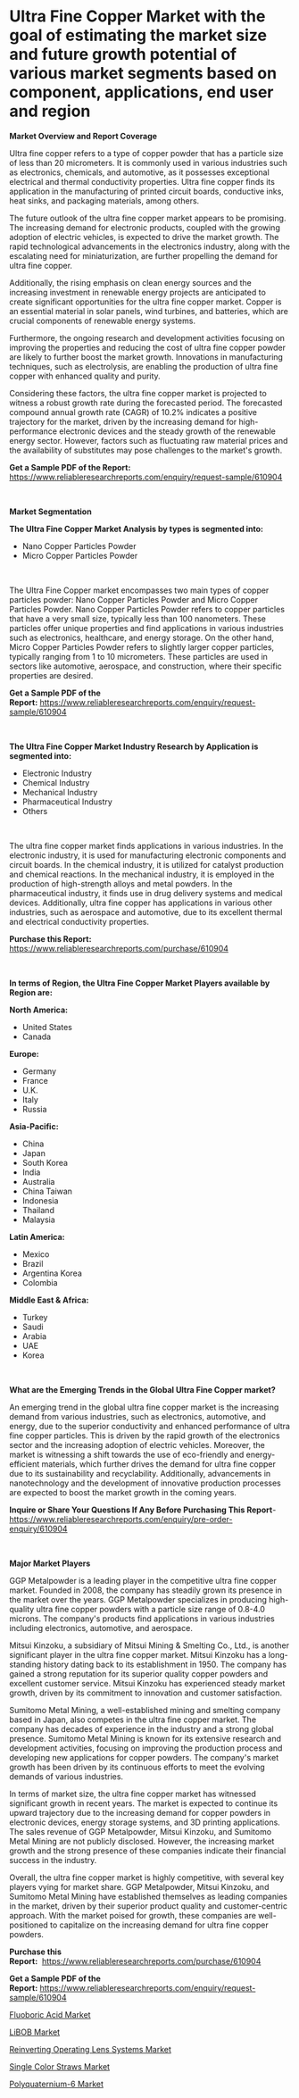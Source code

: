 <p><h1>Ultra Fine Copper Market with the goal of estimating the market size and future growth potential of various market segments based on component, applications, end user and region</h1></p><p><strong>Market Overview and Report Coverage</strong></p>
<p><p>Ultra fine copper refers to a type of copper powder that has a particle size of less than 20 micrometers. It is commonly used in various industries such as electronics, chemicals, and automotive, as it possesses exceptional electrical and thermal conductivity properties. Ultra fine copper finds its application in the manufacturing of printed circuit boards, conductive inks, heat sinks, and packaging materials, among others.</p><p>The future outlook of the ultra fine copper market appears to be promising. The increasing demand for electronic products, coupled with the growing adoption of electric vehicles, is expected to drive the market growth. The rapid technological advancements in the electronics industry, along with the escalating need for miniaturization, are further propelling the demand for ultra fine copper.</p><p>Additionally, the rising emphasis on clean energy sources and the increasing investment in renewable energy projects are anticipated to create significant opportunities for the ultra fine copper market. Copper is an essential material in solar panels, wind turbines, and batteries, which are crucial components of renewable energy systems.</p><p>Furthermore, the ongoing research and development activities focusing on improving the properties and reducing the cost of ultra fine copper powder are likely to further boost the market growth. Innovations in manufacturing techniques, such as electrolysis, are enabling the production of ultra fine copper with enhanced quality and purity.</p><p>Considering these factors, the ultra fine copper market is projected to witness a robust growth rate during the forecasted period. The forecasted compound annual growth rate (CAGR) of 10.2% indicates a positive trajectory for the market, driven by the increasing demand for high-performance electronic devices and the steady growth of the renewable energy sector. However, factors such as fluctuating raw material prices and the availability of substitutes may pose challenges to the market's growth.</p></p>
<p><strong>Get a Sample PDF of the Report:</strong> <a href="https://www.reliableresearchreports.com/enquiry/request-sample/610904">https://www.reliableresearchreports.com/enquiry/request-sample/610904</a></p>
<p>&nbsp;</p>
<p><strong>Market Segmentation</strong></p>
<p><strong>The Ultra Fine Copper Market Analysis by types is segmented into:</strong></p>
<p><ul><li>Nano Copper Particles Powder</li><li>Micro Copper Particles Powder</li></ul></p>
<p>&nbsp;</p>
<p><p>The Ultra Fine Copper market encompasses two main types of copper particles powder: Nano Copper Particles Powder and Micro Copper Particles Powder. Nano Copper Particles Powder refers to copper particles that have a very small size, typically less than 100 nanometers. These particles offer unique properties and find applications in various industries such as electronics, healthcare, and energy storage. On the other hand, Micro Copper Particles Powder refers to slightly larger copper particles, typically ranging from 1 to 10 micrometers. These particles are used in sectors like automotive, aerospace, and construction, where their specific properties are desired.</p></p>
<p><strong>Get a Sample PDF of the Report:</strong>&nbsp;<a href="https://www.reliableresearchreports.com/enquiry/request-sample/610904">https://www.reliableresearchreports.com/enquiry/request-sample/610904</a></p>
<p>&nbsp;</p>
<p><strong>The Ultra Fine Copper Market Industry Research by Application is segmented into:</strong></p>
<p><ul><li>Electronic Industry</li><li>Chemical Industry</li><li>Mechanical Industry</li><li>Pharmaceutical Industry</li><li>Others</li></ul></p>
<p>&nbsp;</p>
<p><p>The ultra fine copper market finds applications in various industries. In the electronic industry, it is used for manufacturing electronic components and circuit boards. In the chemical industry, it is utilized for catalyst production and chemical reactions. In the mechanical industry, it is employed in the production of high-strength alloys and metal powders. In the pharmaceutical industry, it finds use in drug delivery systems and medical devices. Additionally, ultra fine copper has applications in various other industries, such as aerospace and automotive, due to its excellent thermal and electrical conductivity properties.</p></p>
<p><strong>Purchase this Report:</strong>&nbsp; <a href="https://www.reliableresearchreports.com/purchase/610904">https://www.reliableresearchreports.com/purchase/610904</a></p>
<p>&nbsp;</p>
<p><strong>In terms of Region, the Ultra Fine Copper Market Players available by Region are:</strong></p>
<p>
    <p> <strong> North America: </strong>
        <ul>
            <li>United States</li>
            <li>Canada</li>
        </ul>
        </p> 
    <p> <strong> Europe: </strong>
        <ul>
            <li>Germany</li>
            <li>France</li>
            <li>U.K.</li>
            <li>Italy</li>
            <li>Russia</li>
        </ul>
        </p> 
    <p> <strong> Asia-Pacific: </strong>
        <ul>
            <li>China</li>
            <li>Japan</li>
            <li>South Korea</li>
            <li>India</li>
            <li>Australia</li>
            <li>China Taiwan</li>
            <li>Indonesia</li>
            <li>Thailand</li>
            <li>Malaysia</li>
        </ul>
        </p> 
    <p> <strong> Latin America: </strong>
        <ul>
            <li>Mexico</li>
            <li>Brazil</li>
            <li>Argentina Korea</li>
            <li>Colombia</li>
        </ul>
        </p> 
    <p> <strong> Middle East & Africa: </strong>
        <ul>
            <li>Turkey</li>
            <li>Saudi</li>
            <li>Arabia</li>
            <li>UAE</li>
            <li>Korea</li>
        </ul>
    </p>
    </p>
<p>&nbsp;</p>
<p><strong>What are the Emerging Trends in the Global Ultra Fine Copper market?</strong></p>
<p><p>An emerging trend in the global ultra fine copper market is the increasing demand from various industries, such as electronics, automotive, and energy, due to the superior conductivity and enhanced performance of ultra fine copper particles. This is driven by the rapid growth of the electronics sector and the increasing adoption of electric vehicles. Moreover, the market is witnessing a shift towards the use of eco-friendly and energy-efficient materials, which further drives the demand for ultra fine copper due to its sustainability and recyclability. Additionally, advancements in nanotechnology and the development of innovative production processes are expected to boost the market growth in the coming years.</p></p>
<p><strong>Inquire or Share Your Questions If Any Before Purchasing This Report</strong>- <a href="https://www.reliableresearchreports.com/enquiry/pre-order-enquiry/610904">https://www.reliableresearchreports.com/enquiry/pre-order-enquiry/610904</a></p>
<p>&nbsp;</p>
<p><strong>Major Market Players</strong></p>
<p><p>GGP Metalpowder is a leading player in the competitive ultra fine copper market. Founded in 2008, the company has steadily grown its presence in the market over the years. GGP Metalpowder specializes in producing high-quality ultra fine copper powders with a particle size range of 0.8-4.0 microns. The company's products find applications in various industries including electronics, automotive, and aerospace.</p><p>Mitsui Kinzoku, a subsidiary of Mitsui Mining & Smelting Co., Ltd., is another significant player in the ultra fine copper market. Mitsui Kinzoku has a long-standing history dating back to its establishment in 1950. The company has gained a strong reputation for its superior quality copper powders and excellent customer service. Mitsui Kinzoku has experienced steady market growth, driven by its commitment to innovation and customer satisfaction.</p><p>Sumitomo Metal Mining, a well-established mining and smelting company based in Japan, also competes in the ultra fine copper market. The company has decades of experience in the industry and a strong global presence. Sumitomo Metal Mining is known for its extensive research and development activities, focusing on improving the production process and developing new applications for copper powders. The company's market growth has been driven by its continuous efforts to meet the evolving demands of various industries.</p><p>In terms of market size, the ultra fine copper market has witnessed significant growth in recent years. The market is expected to continue its upward trajectory due to the increasing demand for copper powders in electronic devices, energy storage systems, and 3D printing applications. The sales revenue of GGP Metalpowder, Mitsui Kinzoku, and Sumitomo Metal Mining are not publicly disclosed. However, the increasing market growth and the strong presence of these companies indicate their financial success in the industry.</p><p>Overall, the ultra fine copper market is highly competitive, with several key players vying for market share. GGP Metalpowder, Mitsui Kinzoku, and Sumitomo Metal Mining have established themselves as leading companies in the market, driven by their superior product quality and customer-centric approach. With the market poised for growth, these companies are well-positioned to capitalize on the increasing demand for ultra fine copper powders.</p></p>
<p><strong>Purchase this Report:</strong>&nbsp;&nbsp;<a href="https://www.reliableresearchreports.com/purchase/610904">https://www.reliableresearchreports.com/purchase/610904</a></p>
<p></p>
<p><strong>Get a Sample PDF of the Report:</strong>&nbsp;<a href="https://www.reliableresearchreports.com/enquiry/request-sample/610904">https://www.reliableresearchreports.com/enquiry/request-sample/610904</a></p>
<p><p><a href="https://medium.com/@dexterhayes2023/fluoboric-acid-market-size-growth-forecast-2023-2030-f4ef59330918">Fluoboric Acid Market</a></p><p><a href="https://medium.com/@alaynagrant2023/libob-market-size-growth-forecast-2023-2030-baa716269d54">LiBOB Market</a></p><p><a href="https://www.linkedin.com/pulse/reinverting-operating-lens-systems-market-size-share-amp/">Reinverting Operating Lens Systems Market</a></p><p><a href="https://www.linkedin.com/pulse/single-color-straws-market-size-2023-2030-global-industrial/">Single Color Straws Market</a></p><p><a href="https://www.linkedin.com/pulse/polyquaternium-6-market-research-report-provides-thorough/">Polyquaternium-6 Market</a></p></p>
